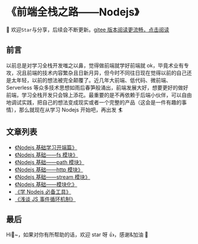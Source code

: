 # 《前端全栈之路——Nodejs》

🚀 欢迎`Star`与分享，后续会不断更新。[gitee 版本阅读更流畅，点击阅读](https://gitee.com/ylyubook/node-start)

## 前言

以前总是对学习全栈开发嗤之以鼻，觉得做前端就学好前端就 ok，毕竟术业有专攻，况且前端的技术内容繁杂且日新月异，但今时不同往日现在觉得以前的自己还是太年轻，以前的想法被完全颠覆了。近几年大前端、低代码、微前端、Serverless 等众多技术思想如雨后春笋般涌出，前端发展大好，想要更好的做好前端，学习全栈开发只会锦上添花。最重要的是不再依赖于后端小伙伴，可以自由地调试实践，把自己的想法变成现实或者一个完整的产品（这会是一件有趣的事情），那么就现在从学习 Nodejs 开始吧，再出发 🏄

<!-- <b><details><summary>💡 前言</summary></b> -->

<!-- <b><details><summary>📜 Nodejs 基础——fs 模块</summary></b>
内容内容
</details> -->

## 文章列表

<!-- 1. [《Nodejs 基础——fs 模块》](./pages/start-fs.md)
2. [《Nodejs 基础——path 模块》](./pages/path.md)
3. [《Nodejs 基础——http 模块》](./pages/http.md)
4. [《Nodejs 基础——stream 模块》](./pages/stream.md)
5. [《Nodejs 基础——模块化》](./pages/cjs.md) -->

- [《Nodejs 基础学习开端篇》](https://juejin.cn/post/7058459564626149389)
- [《Nodejs 基础——fs 模块》](https://juejin.cn/post/7063382395344388110/)
- [《Nodejs 基础——path 模块》](https://juejin.cn/post/7059311448891228167/)
- [《Nodejs 基础——http 模块》](https://juejin.cn/post/7062239625699393567)
- [《Nodejs 基础——stream 模块》](https://juejin.cn/post/7062541118121967647)
- [《Nodejs 基础——模块化》](https://juejin.cn/post/7063000384758874126)
- [《学 Nodejs 必备工具》](https://juejin.cn/post/7065133918185324552)
- [《浅谈 JS 事件循环机制》](https://juejin.cn/post/7065569527454498824)

## 最后

Hi👬~，如果对你有所帮助的话，欢迎 star 呀 👍，感谢&加油 💪
